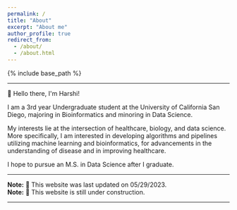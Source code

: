 ```yaml
---
permalink: /
title: "About"
excerpt: "About me"
author_profile: true
redirect_from: 
  - /about/
  - /about.html
---
```


{% include base_path %}

---

👋 Hello there, I'm Harshi!

I am a 3rd year Undergraduate student at the University of California San Diego, majoring in Bioinformatics and minoring in Data Science.

My interests lie at the intersection of healthcare, biology, and data science. More specifically, I am interested in developing algorithms and pipelines utilizing machine learning and bioinformatics, for advancements in the understanding of disease and in improving healthcare.

I hope to pursue an M.S. in Data Science after I graduate.


---

**Note:** 🔨 This website was last updated on 05/29/2023.\
**Note:** 👷 This website is still under construction.

---

